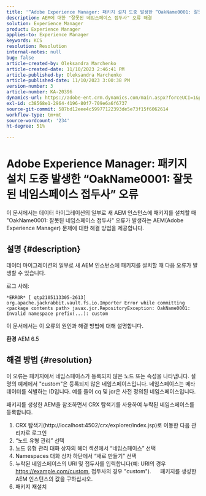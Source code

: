 ```yaml
---
title: '“Adobe Experience Manager: 패키지 설치 도중 발생한 “OakName0001: 잘못된 네임스페이스 접두사” 오류”'
description: AEM에 대한 "잘못된 네임스페이스 접두사" 오류 해결
solution: Experience Manager
product: Experience Manager
applies-to: Experience Manager
keywords: KCS
resolution: Resolution
internal-notes: null
bug: false
article-created-by: Oleksandra Marchenko
article-created-date: 11/10/2023 2:46:41 PM
article-published-by: Oleksandra Marchenko
article-published-date: 11/10/2023 3:00:38 PM
version-number: 3
article-number: KA-20396
dynamics-url: https://adobe-ent.crm.dynamics.com/main.aspx?forceUCI=1&pagetype=entityrecord&etn=knowledgearticle&id=76fa5df0-d77f-ee11-8179-6045bd006149
exl-id: c38568e1-2964-4196-80f7-709e6a6f6737
source-git-commit: 587bd12eee4c59977122393de5e73f15f6062614
workflow-type: tm+mt
source-wordcount: '234'
ht-degree: 51%

---
```


# Adobe Experience Manager: 패키지 설치 도중 발생한 “OakName0001: 잘못된 네임스페이스 접두사” 오류


이 문서에서는 데이터 마이그레이션의 일부로 새 AEM 인스턴스에 패키지를 설치할 때 &quot;OakName0001: 잘못된 네임스페이스 접두사&quot; 오류가 발생하는 AEM(Adobe Experience Manager) 문제에 대한 해결 방법을 제공합니다.

## 설명 {#description}


데이터 마이그레이션의 일부로 새 AEM 인스턴스에 패키지를 설치할 때 다음 오류가 발생할 수 있습니다.

로그 사례:


```
*ERROR* [ qtp2105113305-2613]  org.apache.jackrabbit.vault.fs.io.Importer Error while committing <package contents path> javax.jcr.RepositoryException: OakName0001: Invalid namespace prefix(...): custom
```




이 문서에서는 이 오류의 원인과 해결 방법에 대해 설명합니다.

<b>환경</b>
AEM 6.5


## 해결 방법 {#resolution}


이 오류는 패키지에서 네임스페이스가 등록되지 않은 노드 또는 속성을 나타냅니다.
설명의 예제에서 &quot;custom&quot;은 등록되지 않은 네임스페이스입니다.
네임스페이스는 메타데이터를 식별하는 ID입니다. 예를 들어 cq 및 jcr은 사전 정의된 네임스페이스입니다.

패키지를 생성한 AEM을 참조하면서 CRX 탐색기를 사용하여 누락된 네임스페이스를 등록합니다.

1. CRX 탐색기(http://localhost:4502/crx/explorer/index.jsp)로 이동한 다음 관리자로 로그인
2. “노드 유형 관리” 선택
3. 노드 유형 관리 대화 상자의 헤더 섹션에서 “네임스페이스” 선택
4. Namespaces 대화 상자 하단에서 “새로 만들기” 선택
5. 누락된 네임스페이스의 URI 및 접두사를 입력합니다(예: URI의 경우 https://example.com/custom, 접두사의 경우 &quot;custom&quot;).
     패키지를 생성한 AEM 인스턴스의 값을 구하십시오.
6. 패키지 재설치
